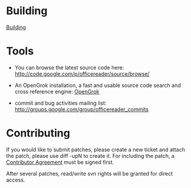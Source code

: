 # Building #

[Building](Building.md)

# Tools #

  * You can browse the latest source code here: http://code.google.com/p/officereader/source/browse/

  * An OpenGrok installation, a fast and usable source code search and cross reference engine: [OpenGrok](http://officereader.sept-solutions.de/source/)

  * commit and bug activities mailing list: http://groups.google.com/group/officereader_commits


# Contributing #

If you would like to submit patches, please create a new ticket and attach the patch, please use diff -upN to create it. For including the patch, a [Contributor Agreement](ContributorAgreement.md) must be signed first.

After several patches, read/write svn rights will be granted for direct access.